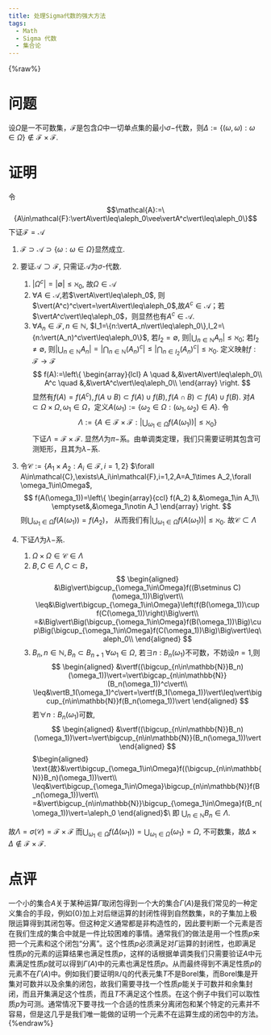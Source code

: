 ```yaml
---
title: 处理Sigma代数的强大方法
tags:
  - Math
  - Sigma 代数
  - 集合论
---
```

{%raw%}
# 问题

设$\Omega$是一不可数集，$\mathcal{F}$是包含$\Omega$中一切单点集的最小$\sigma-$代数，则$\Delta:=\{(\omega,\omega):\omega \in \Omega\}\notin \mathcal{F}\times\mathcal{F}$.

# 证明

令$$\mathcal{A}:=\{A\in\mathcal{F}:\vertA\vert\leq\aleph_0\vee\vertA^c\vert\leq\aleph_0\}$$
下证$\mathcal{F}=\mathcal{A}$
1. $\mathcal{F}\supset\mathcal{A}\supset\{{\omega}:\omega\in\Omega\}$显然成立. 
1. 要证$\mathcal{A}\supset\mathcal{F}$, 只需证$\mathcal{A}$为$\sigma$-代数.

    1. $\vert\Omega^c\vert=\vert\emptyset\vert\leq\aleph_0$, 故$\Omega\in\mathcal{A}$
    1. $\forall A\in\mathcal{A}$,若$\vertA\vert\leq\aleph_0$, 则$\vert(A^c)^c\vert=\vertA\vert\leq\aleph_0$,故$A^c\in\mathcal{A}$；若$\vertA^c\vert\leq\aleph_0$，则显然也有$A^c\in\mathcal{A}$. 
    1. $\forall A_n\in\mathcal{F}, n\in\mathbb{N}$, $I_1=\{n:\vertA_n\vert\leq\aleph_0\},I_2=\{n:\vert(A_n)^c\vert\leq\aleph_0\}$, 若$I_2=\emptyset$, 则$\vert\bigcup_{n\in\mathbb{N}}A_n\vert\leq\aleph_0$; 若$I_2\neq\emptyset$, 则$\vert\bigcup_{n\in\mathbb{N}}A_n\vert=\vert\bigcap_{n\in\mathbb{N}}(A_n)^c\vert\leq\vert\bigcap_{n\in I_2}(A_n)^c\vert\leq\aleph_0$. 
定义映射$f:\mathcal{F}\to\mathcal{F}$
$$
f(A):=\left\{
	\begin{array}{lcl}
	A \quad &,&\vertA\vert\leq\aleph_0\\
	A^c \quad &,&\vertA^c\vert\leq\aleph_0\\
	\end{array}
	\right.
$$
显然有$f(A)=f(A^c),f(A\cup B)\subset f(A)\cup f(B), f(A\cap B)\subset f(A)\cup f(B)$. 对$A\subset \Omega\times\Omega,\omega_1\in \Omega$，定义$A(\omega_1):=\{\omega_2\in\Omega:(\omega_1,\omega_2)\in A\}$. 令$$\Lambda:=\{A\in\mathcal{F}\times\mathcal{F}:\vert\bigcup_{\omega_1\in\Omega}f(A(\omega_1))\vert\leq\aleph_0\}$$
下证$\Lambda=\mathcal{F}\times\mathcal{F}$. 显然$\Lambda$为$\pi-$系。由单调类定理，我们只需要证明其包含可测矩形，且其为$\lambda-$系. 
1. 令$\mathcal{C} :=\{A_1\times A_2 :A_i\in\mathcal{F},i=1,2\}$
$\forall A\in\mathcal{C},\exists\A_i\in\mathcal{F},i=1,2,A=A_1\times A_2,\forall \omega_1\in\Omega$, 
$$
f(A(\omega_1))=\left\{
	\begin{array}{ccl}
	f(A_2) &,&\omega_1\in A_1\\
	\emptyset&,&\omega_1\notin A_1
\end{array}
	\right.
$$
则$\bigcup_{\omega_1\in\Omega}f(A(\omega_1))=f(A_2)$，
从而我们有$\vert\bigcup_{\omega_1\in\Omega}f(A(\omega_1))\vert\leq\aleph_0$. 故$\mathcal{C}\subset\Lambda$
1. 下证$\Lambda$为$\lambda -$系.
    1. $\Omega\times\Omega\in\mathcal{C}\in\Lambda$
    1. $B,C\in\Lambda,C\subset B$，
$$
\begin{aligned}
&\Big\vert\bigcup_{\omega_1\in\Omega}f((B\setminus C)(\omega_1))\Big\vert\\
\leq&\Big\vert\bigcup_{\omega_1\in\Omega}\left(f(B(\omega_1))\cup f(C(\omega_1))\right)\Big\vert\\
=&\Big\vert\Big(\bigcup_{\omega_1\in\Omega}f(B(\omega_1))\Big)\cup\Big(\bigcup_{\omega_1\in\Omega}f(C(\omega_1))\Big)\Big\vert\leq\aleph_0\\
\end{aligned}
$$
    1. $B_n,n\in\mathbb{N},B_n\subset B_{n+1}$
$\forall \omega_1\in\Omega$, 若$\exists n:B_n(\omega_1)$不可数，不妨设$n=1$,则
$$
\begin{aligned}
&\vertf((\bigcup_{n\in\mathbb{N}}B_n)(\omega_1))\vert=\vert\bigcap_{n\in\mathbb{N}}(B_n(\omega_1))^c\vert\\
\leq&\vertB_1(\omega_1)^c\vert=\vertf(B_1(\omega_1))\vert\leq\vert\bigcup_{n\in\mathbb{N}}f(B_n(\omega_1))\vert
\end{aligned}
$$
若$\forall n:B_n(\omega_1)$可数,
$$
\begin{aligned}
&\vertf((\bigcup_{n\in\mathbb{N}}B_n)(\omega_1))\vert=\vert\bigcup_{n\in\mathbb{N}}(B_n(\omega_1))\vert
\end{aligned}
$$ 
$\begin{aligned}
\text{故}&\vert\bigcup_{\omega_1\in\Omega}f((\bigcup_{n\in\mathbb{N}}B_n)(\omega_1))\vert\\
\leq&\vert\bigcup_{\omega_1\in\Omega}\bigcup_{n\in\mathbb{N}}f(B_n(\omega_1))\vert\\
=&\vert\bigcup_{n\in\mathbb{N}}\bigcup_{\omega_1\in\Omega}f(B_n(\omega_1))\vert=\aleph_0
\end{aligned}$\\
即
$\bigcup_{n\in\mathbb{N}}B_n\in\Lambda$.

故$\Lambda=\sigma(\mathcal{C})=\mathcal{F}\times\mathcal{F}$
而$\bigcup_{\omega_1\in\Omega}f(\Delta(\omega_1))=\bigcup_{\omega_1\in\Omega}\{\omega_1\}=\Omega$, 不可数集，故$\Delta\times\Delta\notin\mathcal{F}\times\mathcal{F}$.

# 点评

一个小的集合$A$关于某种运算$\Gamma$取闭包得到一个大的集合$\Gamma(A)$是我们常见的一种定义集合的手段，例如$\{0\}$加上对后继运算的封闭性得到自然数集，$\mathbb{R}$的子集加上极限运算得到其闭包等。但这种定义通常都是非构造性的，因此要判断一个元素是否在我们生成的集合中就是一件比较困难的事情。通常我们的做法是用一个性质$p$来把一个元素和这个闭包“分离”。这个性质$p$必须满足对$\Gamma$运算的封闭性，也即满足性质$p$的元素的运算结果也满足性质$p$，这样的话根据单调类我们只需要验证$A$中元素满足性质$p$就可以得到$\Gamma(A)$中的元素也满足性质$p$。从而最终得到不满足性质$p$的元素不在$\Gamma(A)$中。例如我们要证明$\mathbb{R}/\mathbb{Q}$的代表元集$T$不是Borel集，而Borel集是开集对可数并以及余集的闭包，故我们需要寻找一个性质$p$能关于可数并和余集封闭，而且开集满足这个性质，而且$T$不满足这个性质。在这个例子中我们可以取性质$p$为可测。通常情况下要寻找一个合适的性质来分离闭包和某个特定的元素并不容易，但是这几乎是我们唯一能做的证明一个元素不在运算生成的闭包中的方法。
{%endraw%}
